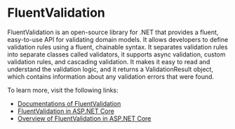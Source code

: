 # FluentValidation

FluentValidation is an open-source library for .NET that provides a fluent, easy-to-use API for validating domain models. It allows developers to define validation rules using a fluent, chainable syntax. It separates validation rules into separate classes called validators, it supports async validation, custom validation rules, and cascading validation. It makes it easy to read and understand the validation logic, and it returns a ValidationResult object, which contains information about any validation errors that were found.

To learn more, visit the following links:

- [Documentations of FluentValidation](https://docs.fluentvalidation.net/en/latest/)
- [FluentValidation in ASP.NET Core](https://docs.fluentvalidation.net/en/latest/aspnet.html)
- [Overview of FluentValidation in ASP.NET Core](https://code-maze.com/fluentvalidation-in-aspnet/)